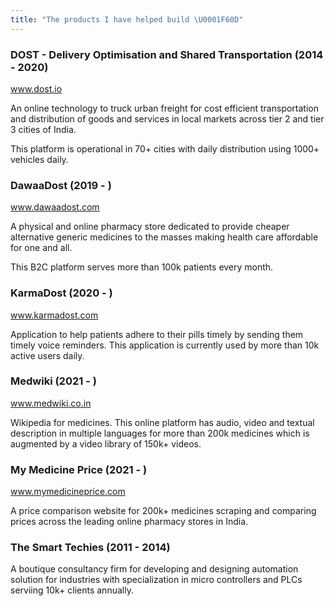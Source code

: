 ```yaml
---
title: "The products I have helped build \U0001F60D"
---
```


### DOST - Delivery Optimisation and Shared Transportation (2014 - 2020)

www.dost.io

An online technology to truck urban freight for cost efficient transportation and distribution of goods and services in local markets across tier 2 and tier 3 cities of India.

This platform is operational in 70+ cities with daily distribution using 1000+ vehicles daily.

### DawaaDost (2019 - )

www.dawaadost.com

A physical and online pharmacy store dedicated to provide cheaper alternative generic medicines to the masses making health care affordable for one and all.

This B2C platform serves more than 100k patients every month.

### KarmaDost (2020 - )

www.karmadost.com

Application to help patients adhere to their pills timely by sending them timely voice reminders. This application is currently used by more than 10k active users daily.

### Medwiki (2021 - )

www.medwiki.co.in

Wikipedia for medicines. This online platform has audio, video and textual description in multiple languages for more than 200k medicines which is augmented by a video library of 150k+ videos.

### My Medicine Price (2021 - )

www.mymedicineprice.com

A price comparison website for 200k+ medicines scraping and comparing prices across the leading online pharmacy stores in India.

### The Smart Techies (2011 - 2014)

A boutique consultancy firm for developing and designing automation solution for industries with
specialization in micro controllers and PLCs serviing 10k+ clients annually.
